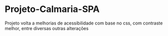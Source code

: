 # Projeto-Calmaria-SPA
Projeto volta a melhorias de acessibilidade com base no css, com contraste melhor, entre diversas outras alterações

